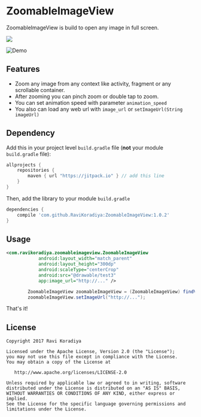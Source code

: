 # ZoomableImageView

ZoomableImageView is build to open any image in full screen.

[![](https://jitpack.io/v/RaviKoradiya/ZoomableImageView.svg)](https://jitpack.io/#RaviKoradiya/ZoomableImageView)

![Demo](/../master/demo_image/ezgif-2-ccb935fa45.gif?raw=true "Demo")

## Features
- Zoom any image from any context like activity, fragment or any scrollable container. 
- After zooming you can pinch zoom or double tap to zoom. 
- You can set animation speed with parameter `animation_speed`
- You also can load any web url with `image_url` or `setImageUrl(String imageUrl)`

## Dependency

Add this in your project level `build.gradle` file (**not** your module `build.gradle` file):

```gradle
allprojects {
	repositories {
        maven { url "https://jitpack.io" } // add this line
    }
}
```

Then, add the library to your module `build.gradle`
```gradle
dependencies {
    compile 'com.github.RaviKoradiya:ZoomableImageView:1.0.2'
}
```

## Usage

```xml
<com.ravikoradiya.zoomableimageview.ZoomableImageView
            android:layout_width="match_parent"
            android:layout_height="300dp"
            android:scaleType="centerCrop"
            android:src="@drawable/test3"
            app:image_url="http://..." />
```
```java
        ZoomableImageView zoomableImageView = (ZoomableImageView) findViewById(R.id.iv_zoomable);
        zoomableImageView.setImageUrl("http://...");
```
That's it!


License
--------

    Copyright 2017 Ravi Koradiya

    Licensed under the Apache License, Version 2.0 (the "License");
    you may not use this file except in compliance with the License.
    You may obtain a copy of the License at

       http://www.apache.org/licenses/LICENSE-2.0

    Unless required by applicable law or agreed to in writing, software
    distributed under the License is distributed on an "AS IS" BASIS,
    WITHOUT WARRANTIES OR CONDITIONS OF ANY KIND, either express or implied.
    See the License for the specific language governing permissions and
    limitations under the License.
